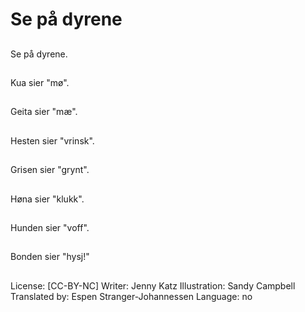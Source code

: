 # Se på dyrene

##
Se på dyrene.

##
Kua sier "mø".

##
Geita sier "mæ".

##
Hesten sier "vrinsk".

##
Grisen sier "grynt".

##
Høna sier "klukk".

##
Hunden sier "voff".

##
Bonden sier "hysj!"

##
License: [CC-BY-NC]
Writer: Jenny Katz
Illustration: Sandy Campbell
Translated by: Espen Stranger-Johannessen
Language: no
